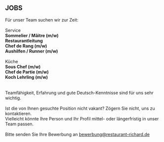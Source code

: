 ## JOBS

Für unser Team suchen wir zur Zeit:  
<br>
Service  
**Sommelier / Mâitre (m/w)**  
**Restaurantleitung**  
**Chef de Rang (m/w)**  
**Aushilfen / Runner (m/w)**  
<br>
Küche  
**Sous Chef (m/w)**  
**Chef de Partie (m/w)**  
**Koch Lehrling (m/w)**  
<br>
<br>
Teamfähigkeit, Erfahrung und gute Deutsch-Kenntnisse sind für uns sehr wichtig.  
<br>
Ist die von Ihnen gesuchte Position nicht vakant? Zögern Sie nicht, uns zu kontaktieren.  
Vielleicht könnte Ihre Person und Ihr Profil mittel- oder längerfristig in unser Team passen.
<br>
<br>
Bitte senden Sie Ihre Bewerbung an <u>[bewerbung@restaurant-richard.de](mailto:bewerbung@restaurant-richard.de)</u>
